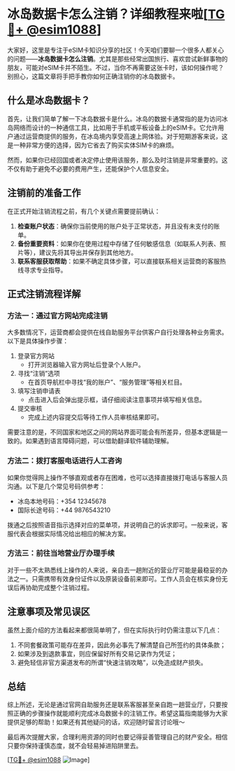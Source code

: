 # 冰岛数据卡怎么注销？详细教程来啦[[TG💪+ @esim1088](https://t.me/s/esim1088)]

大家好，这里是专注于eSIM卡知识分享的社区！今天咱们要聊一个很多人都关心的问题——**冰岛数据卡怎么注销**。尤其是那些经常出国旅行、喜欢尝试新鲜事物的朋友，可能对eSIM卡并不陌生。不过，当你不再需要这张卡时，该如何操作呢？别担心，这篇文章将手把手教你如何正确注销你的冰岛数据卡。

## 什么是冰岛数据卡？

首先，让我们简单了解一下冰岛数据卡是什么。冰岛的数据卡通常指的是为访问冰岛网络而设计的一种通信工具，比如用于手机或平板设备上的eSIM卡。它允许用户通过运营商提供的服务，在冰岛境内享受高速上网体验。对于短期游客来说，这是一种非常方便的选择，因为它省去了购买实体SIM卡的麻烦。

然而，如果你已经回国或者决定停止使用该服务，那么及时注销是非常重要的。这不仅有助于避免不必要的费用产生，还能保护个人信息安全。

## 注销前的准备工作

在正式开始注销流程之前，有几个关键点需要提前确认：

1. **检查账户状态**：确保你当前使用的账户处于正常状态，并且没有未支付的账单。
2. **备份重要资料**：如果你在使用过程中存储了任何敏感信息（如联系人列表、照片等），建议先将其导出并保存到其他地方。
3. **联系客服获取帮助**：如果不确定具体步骤，可以直接联系相关运营商的客服热线寻求专业指导。

## 正式注销流程详解

### 方法一：通过官方网站完成注销

大多数情况下，运营商都会提供在线自助服务平台供客户自行处理各种业务需求。以下是具体操作步骤：

1. 登录官方网站
   - 打开浏览器输入官方网址后登录个人账户。
2. 寻找“注销”选项
   - 在首页导航栏中寻找“我的账户”、“服务管理”等相关栏目。
3. 填写注销申请表
   - 点击进入后会弹出提示框，请仔细阅读注意事项并填写相关信息。
4. 提交审核
   - 完成上述内容提交后等待工作人员审核结果即可。

需要注意的是，不同国家和地区之间的网站界面可能会有所差异，但基本逻辑是一致的。如果遇到语言障碍问题，可以借助翻译软件辅助理解。

### 方法二：拨打客服电话进行人工咨询

如果你觉得网上操作不够直观或者存在困难，也可以选择直接拨打电话与客服人员沟通。以下是几个常见号码供参考：

- 冰岛本地号码：+354 12345678
- 国际长途号码：+44 9876543210

拨通之后按照语音指示选择对应的菜单项，并说明自己的诉求即可。一般来说，客服代表会根据实际情况给出相应的解决方案。

### 方法三：前往当地营业厅办理手续

对于一些不太熟悉线上操作的人来说，亲自去一趟附近的营业厅可能是最稳妥的办法之一。只需携带有效身份证件以及原装设备前来即可。工作人员会在核实身份无误后再协助完成整个注销过程。

## 注意事项及常见误区

虽然上面介绍的方法看起来都很简单明了，但在实际执行时仍需注意以下几点：

1. 不同套餐政策可能存在差异，因此务必事先了解清楚自己所签约的具体条款；
2. 如果涉及到退款事宜，则应保留好所有交易记录作为凭证；
3. 避免轻信非官方渠道发布的所谓“快速注销攻略”，以免造成财产损失。

## 总结

综上所述，无论是通过官网自助服务还是联系客服甚至亲自跑一趟营业厅，只要按照正确的步骤操作就能顺利完成冰岛数据卡的注销工作。希望这篇指南能够为大家提供足够的帮助！如果还有其他疑问的话，欢迎随时留言讨论哦～

最后再次提醒大家，合理利用资源的同时也要记得妥善管理自己的财产安全。相信只要你保持谨慎态度，就不会轻易掉进陷阱里去。

[[TG💪+ @esim1088](https://t.me/s/esim1088) ![Image](https://i.postimg.cc/4NQfJmqS/Snipaste-2025-05-13-00-14-12.png)]